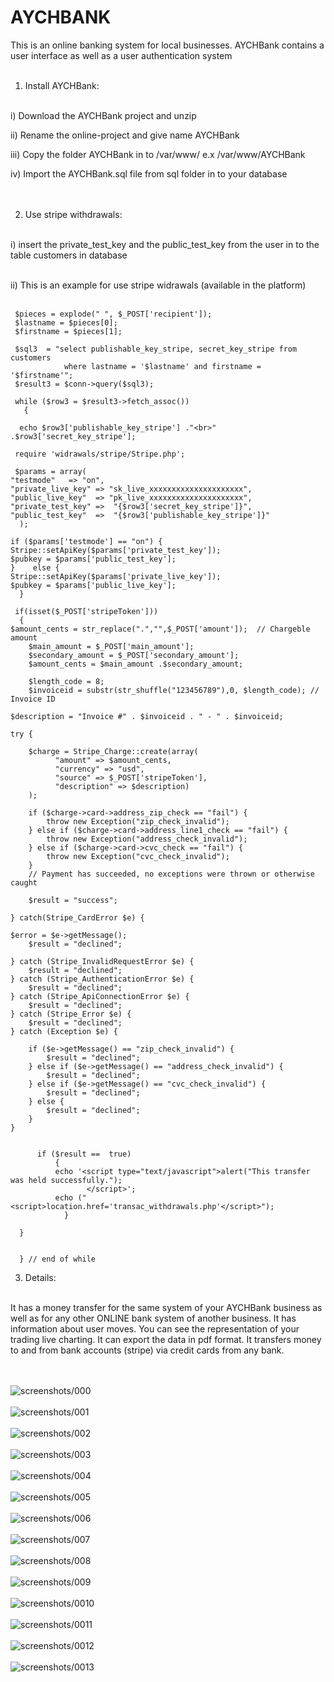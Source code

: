 # AYCHBANK
This is an online banking system for local businesses. 
AYCHBank contains a user interface as well as a user authentication system <br><br>

1) Install AYCHBank: <br><br>

 i) Download the AYCHBank project and unzip <br>
 
 ii) Rename the online-project and give name AYCHBank <br> 
 
 iii) Copy the folder AYCHBank in to /var/www/ e.x /var/www/AYCHBank <br>

 iv) Import the AYCHBank.sql file from sql folder in to your database <br><br><br>


2) Use stripe withdrawals: <br><br>

 i) insert the private_test_key and the public_test_key from the user in to the table customers in database <br><br>
 
 ii) This is an example for use stripe widrawals (available in the platform) <br><br>
 

     $pieces = explode(" ", $_POST['recipient']);
     $lastname = $pieces[0];
     $firstname = $pieces[1]; 

     $sql3  = "select publishable_key_stripe, secret_key_stripe from customers
                where lastname = '$lastname' and firstname = '$firstname'";
     $result3 = $conn->query($sql3);

     while ($row3 = $result3->fetch_assoc())
       {

      echo $row3['publishable_key_stripe'] ."<br>" .$row3['secret_key_stripe'];

     require 'widrawals/stripe/Stripe.php';

     $params = array(
	"testmode"   => "on",
	"private_live_key" => "sk_live_xxxxxxxxxxxxxxxxxxxxx",
	"public_live_key"  => "pk_live_xxxxxxxxxxxxxxxxxxxxx",
	"private_test_key" =>  "{$row3['secret_key_stripe']}",
	"public_test_key"  =>  "{$row3['publishable_key_stripe']}"
      );

    if ($params['testmode'] == "on") {
	Stripe::setApiKey($params['private_test_key']);
	$pubkey = $params['public_test_key'];
    }    else {
	Stripe::setApiKey($params['private_live_key']);
	$pubkey = $params['public_live_key'];
      }

     if(isset($_POST['stripeToken']))
      {
	$amount_cents = str_replace(".","",$_POST['amount']);  // Chargeble amount
        $main_amount = $_POST['main_amount'];
        $secondary_amount = $_POST['secondary_amount'];
        $amount_cents = $main_amount .$secondary_amount;

        $length_code = 8;
        $invoiceid = substr(str_shuffle("123456789"),0, $length_code); // Invoice ID
                   
	$description = "Invoice #" . $invoiceid . " - " . $invoiceid;
	
	try {

		$charge = Stripe_Charge::create(array(		 
			  "amount" => $amount_cents,
			  "currency" => "usd",
			  "source" => $_POST['stripeToken'],
			  "description" => $description)			  
		);

		if ($charge->card->address_zip_check == "fail") {
			throw new Exception("zip_check_invalid");
		} else if ($charge->card->address_line1_check == "fail") {
			throw new Exception("address_check_invalid");
		} else if ($charge->card->cvc_check == "fail") {
			throw new Exception("cvc_check_invalid");
		}
		// Payment has succeeded, no exceptions were thrown or otherwise caught				

		$result = "success";

	} catch(Stripe_CardError $e) {			

	$error = $e->getMessage();
		$result = "declined";

	} catch (Stripe_InvalidRequestError $e) {
		$result = "declined";		  
	} catch (Stripe_AuthenticationError $e) {
		$result = "declined";
	} catch (Stripe_ApiConnectionError $e) {
		$result = "declined";
	} catch (Stripe_Error $e) {
		$result = "declined";
	} catch (Exception $e) {

		if ($e->getMessage() == "zip_check_invalid") {
			$result = "declined";
		} else if ($e->getMessage() == "address_check_invalid") {
			$result = "declined";
		} else if ($e->getMessage() == "cvc_check_invalid") {
			$result = "declined";
		} else {
			$result = "declined";
		}		  
	}


          if ($result ==  true)
              { 
              echo '<script type="text/javascript">alert("This transfer was held successfully.");
                     </script>';
              echo ("<script>location.href='transac_withdrawals.php'</script>");
                }

      }


      } // end of while
         

 


3) Details: <br><br>

It has a money transfer for the same system of your AYCHBank business as well as for any other ONLINE bank system of another business.
It has information about user moves.
You can see the representation of your trading live charting.
It can export the data in pdf format.
It transfers money to and from bank accounts (stripe) via credit cards from any bank. <br><br><br>




![screenshots/000](screenshots/000.png) <br><br>
![screenshots/001](screenshots/001.png) <br><br>
![screenshots/002](screenshots/002.png) <br><br>
![screenshots/003](screenshots/003.png) <br><br>
![screenshots/004](screenshots/004.png) <br><br>
![screenshots/005](screenshots/005.png) <br><br>
![screenshots/006](screenshots/006.png) <br><br>
![screenshots/007](screenshots/007.png) <br><br>
![screenshots/008](screenshots/008.png) <br><br>
![screenshots/009](screenshots/009.png) <br><br>
![screenshots/0010](screenshots/0010.png) <br><br>
![screenshots/0011](screenshots/0011.png) <br><br>
![screenshots/0012](screenshots/0012.png) <br><br>
![screenshots/0013](screenshots/0013.png) <br><br>

